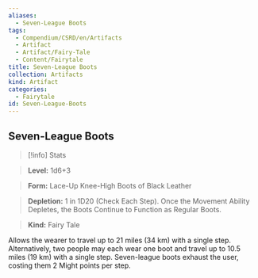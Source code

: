 ```yaml
---
aliases:
  - Seven-League Boots
tags:
  - Compendium/CSRD/en/Artifacts
  - Artifact
  - Artifact/Fairy-Tale
  - Content/Fairytale
title: Seven-League Boots
collection: Artifacts
kind: Artifact
categories:
  - Fairytale
id: Seven-League-Boots
---
```

## Seven-League Boots    
>[!info] Stats    
> **Level:** 1d6+3    
> **Form:** Lace-Up Knee-High Boots of Black Leather    
> **Depletion:** 1 in 1D20 (Check Each Step). Once the Movement Ability Depletes, the Boots Continue to Function as Regular Boots.    
> **Kind:** Fairy Tale  
    
Allows the wearer to travel up to 21 miles (34 km) with a single step. Alternatively, two people may each wear one boot and travel up to 10.5 miles (19 km) with a single step. Seven-league boots exhaust the user, costing them 2 Might points per step.
